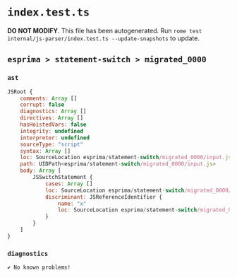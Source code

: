# `index.test.ts`

**DO NOT MODIFY**. This file has been autogenerated. Run `rome test internal/js-parser/index.test.ts --update-snapshots` to update.

## `esprima > statement-switch > migrated_0000`

### `ast`

```javascript
JSRoot {
	comments: Array []
	corrupt: false
	diagnostics: Array []
	directives: Array []
	hasHoistedVars: false
	integrity: undefined
	interpreter: undefined
	sourceType: "script"
	syntax: Array []
	loc: SourceLocation esprima/statement-switch/migrated_0000/input.js 1:0-2:0
	path: UIDPath<esprima/statement-switch/migrated_0000/input.js>
	body: Array [
		JSSwitchStatement {
			cases: Array []
			loc: SourceLocation esprima/statement-switch/migrated_0000/input.js 1:0-1:13
			discriminant: JSReferenceIdentifier {
				name: "x"
				loc: SourceLocation esprima/statement-switch/migrated_0000/input.js 1:8-1:9 (x)
			}
		}
	]
}
```

### `diagnostics`

```
✔ No known problems!

```
